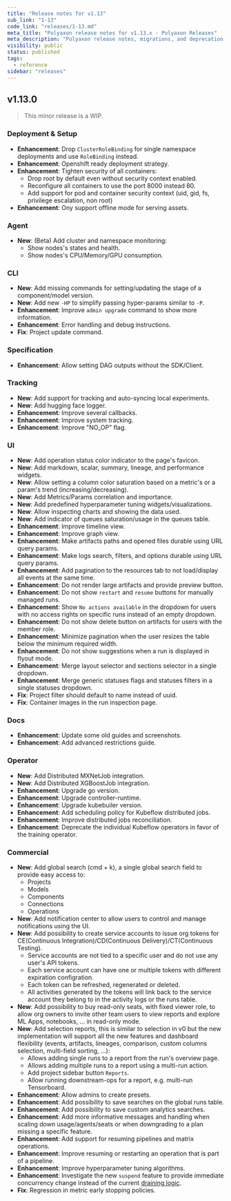 ```yaml
---
title: "Release notes for v1.13"
sub_link: "1-13"
code_link: "releases/1-13.md"
meta_title: "Polyaxon release notes for v1.13.x - Polyaxon Releases"
meta_description: "Polyaxon release notes, migrations, and deprecation notes for v1.13.x."
visibility: public
status: published
tags:
  - reference
sidebar: "releases"
---
```


## v1.13.0

> This minor release is a WIP.

### Deployment & Setup

 * **Enhancement**: Drop `ClusterRoleBinding` for single namespace deployments and use `RoleBinding` instead.
 * **Enhancement**: Openshift ready deployment strategy.
 * **Enhancement**: Tighten security of all containers: 
   * Drop root by default even without security context enabled.
   * Reconfigure all containers to use the port 8000 instead 80.
   * Add support for pod and container security context (uid, gid, fs, privilege escalation, non root)
 * **Enhancement**: Ony support offline mode for serving assets.

### Agent

 * **New**: (Beta) Add cluster and namespace monitoring:
   * Show nodes's states and health.
   * Show nodes's CPU/Memory/GPU consumption.

### CLI

 * **New**: Add missing commands for setting/updating the stage of a component/model version.
 * **New**: Add new `-HP` to simplify passing hyper-params similar to `-P`.
 * **Enhancement**: Improve `admin upgrade` command to show more information.
 * **Enhancement**: Error handling and debug instructions.
 * **Fix**: Project update command.

### Specification

 * **Enhancement**: Allow setting DAG outputs without the SDK/Client.
 
### Tracking

 * **New**: Add support for tracking and auto-syncing local experiments.
 * **New**: Add hugging face logger.
 * **Enhancement**: Improve several callbacks.
 * **Enhancement**: Improve system tracking.
 * **Enhancement**: Improve "NO_OP" flag.

### UI

 * **New**: Add operation status color indicator to the page's favicon.
 * **New**: Add markdown, scalar, summary, lineage, and performance widgets.
 * **New**: Allow setting a column color saturation based on a metric's or a param's trend (increasing/decreasing).
 * **New**: Add Metrics/Params correlation and importance.
 * **New**: Add predefined hyperparameter tuning widgets/visualizations.
 * **New**: Allow inspecting charts and showing the data used.
 * **New**: Add indicator of queues saturation/usage in the queues table.
 * **Enhancement**: Improve timeline view.
 * **Enhancement**: Improve graph view.
 * **Enhancement**: Make artifacts paths and opened files durable using URL query params.
 * **Enhancement**: Make logs search, filters, and options durable using URL query params.
 * **Enhancement**: Add pagination to the resources tab to not load/display all events at the same time.
 * **Enhancement**: Do not render large artifacts and provide preview button.
 * **Enhancement**: Do not show `restart` and `resume` buttons for manually managed runs.
 * **Enhancement**: Show `No actions available` in the dropdown for users with no access rights on specific runs instead of an empty dropdown.
 * **Enhancement**: Do not show delete button on artifacts for users with the member role.
 * **Enhancement**: Minimize pagination when the user resizes the table below the minimum required width.
 * **Enhancement**: Do not show suggestions when a run is displayed in flyout mode.
 * **Enhancement**: Merge layout selector and sections selector in a single dropdown.
 * **Enhancement**: Merge generic statuses flags and statuses filters in a single statuses dropdown.
 * **Fix**: Project filter should default to name instead of uuid.
 * **Fix**: Container images in the run inspection page.

### Docs

 * **Enhancement**: Update some old guides and screenshots.
 * **Enhancement**: Add advanced restrictions guide.

### Operator

 * **New**: Add Distributed MXNetJob integration.
 * **New**: Add Distributed XGBoostJob integration.
 * **Enhancement**: Upgrade go version.
 * **Enhancement**: Upgrade controller-runtime.
 * **Enhancement**: Upgrade kubebuiler version.
 * **Enhancement**: Add scheduling policy for Kubeflow distributed jobs.
 * **Enhancement**: Improve distributed jobs reconciliation.
 * **Enhancement**: Deprecate the individual Kubeflow operators in favor of the training operator.

### Commercial

 * **New**: Add global search (cmd + k), a single global search field to provide easy access to:
   * Projects
   * Models
   * Components
   * Connections
   * Operations
 * **New**: Add notification center to allow users to control and manage notifications using the UI.
 * **New**: Add possibility to create service accounts to issue org tokens for CE(Continuous Integration)/CD(Continuous Delivery)/CT(Continuous Testing).
   * Service accounts are not tied to a specific user and do not use any user's API tokens.
   * Each service account can have one or multiple tokens with different expiration configration.
   * Each token can be refreshed, regenerated or deleted.
   * All activities generated by the tokens will link back to the service account they belong to in the activity logs or the runs table. 
 * **New**: Add possibility to buy read-only seats, with fixed viewer role, to allow org owners to invite other team users to view reports and explore ML Apps, notebooks, ... in read-only mode.
 * **New**: Add selection reports, this is similar to selection in v0 but the new implementation will support all the new features and dashboard flexibility (events, artifacts, lineages, comparison, custom columns selection, multi-field sorting, ...):
   * Allows adding single runs to a report from the run's overview page.
   * Allows adding multiple runs to a report using a multi-run action.
   * Add project sidebar button `Reports`.
   * Allow running downstream-ops for a report, e.g. multi-run Tensorboard.
 * **Enhancement**: Allow admins to create presets.
 * **Enhancement**: Add possibility to save searches on the global runs table.
 * **Enhancement**: Add possibility to save custom analytics searches.
 * **Enhancement**: Add more informative messages and handling when scaling down usage/agents/seats or when downgrading to a plan missing a specific feature.
 * **Enhancement**: Add support for resuming pipelines and matrix operations.
 * **Enhancement**: Improve resuming or restarting an operation that is part of a pipeline.
 * **Enhancement**: Improve hyperparameter tuning algorithms.
 * **Enhancement**: Investigate the new `suspend` feature to provide immediate concurrency change instead of the current [draining logic](/faq/How-does-changing-concurrency-work/).
 * **Fix**: Regression in metric early stopping policies.
